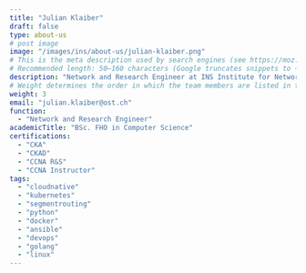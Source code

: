 ```yaml
---
title: "Julian Klaiber"
draft: false
type: about-us
# post image
image: "/images/ins/about-us/julian-klaiber.png"
# This is the meta description used by search engines (see https://moz.com/learn/seo/meta-description)
# Recommended length: 50–160 characters (Google truncates snippets to ~155–160 characters)
description: "Network and Research Engineer at INS Institute for Networked Solutions in eastern Switzerland."
# Weight determines the order in which the team members are listed in the about us page. Team members with the same weight get sorted alphabetically according to their 'title'.
weight: 3
email: "julian.klaiber@ost.ch"
function: 
  - "Network and Research Engineer"
academicTitle: "BSc. FHO in Computer Science"
certifications:
  - "CKA"
  - "CKAD"
  - "CCNA R&S"
  - "CCNA Instructor"
tags: 
  - "cloudnative"
  - "kubernetes"
  - "segmentrouting"
  - "python"
  - "docker"
  - "ansible"
  - "devops"
  - "golang"
  - "linux"
---
```

